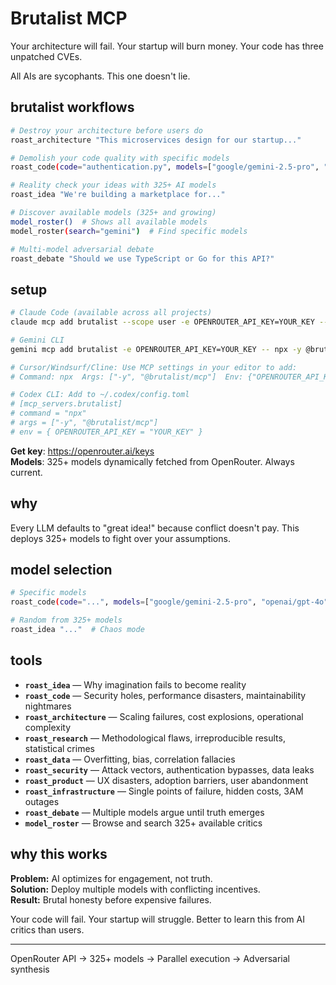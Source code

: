 # Brutalist MCP

Your architecture will fail. Your startup will burn money. Your code has three unpatched CVEs.

All AIs are sycophants. This one doesn't lie.

## brutalist workflows

```bash
# Destroy your architecture before users do
roast_architecture "This microservices design for our startup..."

# Demolish your code quality with specific models
roast_code(code="authentication.py", models=["google/gemini-2.5-pro", "anthropic/claude-3.5-sonnet"])

# Reality check your ideas with 325+ AI models
roast_idea "We're building a marketplace for..."

# Discover available models (325+ and growing)
model_roster()  # Shows all available models
model_roster(search="gemini")  # Find specific models

# Multi-model adversarial debate
roast_debate "Should we use TypeScript or Go for this API?"
```

## setup

```bash
# Claude Code (available across all projects)
claude mcp add brutalist --scope user -e OPENROUTER_API_KEY=YOUR_KEY -- npx -y @brutalist/mcp

# Gemini CLI  
gemini mcp add brutalist -e OPENROUTER_API_KEY=YOUR_KEY -- npx -y @brutalist/mcp

# Cursor/Windsurf/Cline: Use MCP settings in your editor to add:
# Command: npx  Args: ["-y", "@brutalist/mcp"]  Env: {"OPENROUTER_API_KEY": "YOUR_KEY"}

# Codex CLI: Add to ~/.codex/config.toml
# [mcp_servers.brutalist]
# command = "npx"
# args = ["-y", "@brutalist/mcp"]  
# env = { OPENROUTER_API_KEY = "YOUR_KEY" }
```

**Get key**: https://openrouter.ai/keys  
**Models**: 325+ models dynamically fetched from OpenRouter. Always current.

## why

Every LLM defaults to "great idea!" because conflict doesn't pay. This deploys 325+ models to fight over your assumptions.

## model selection

```bash
# Specific models
roast_code(code="...", models=["google/gemini-2.5-pro", "openai/gpt-4o"])

# Random from 325+ models
roast_idea "..."  # Chaos mode
```

## tools

- **`roast_idea`** — Why imagination fails to become reality
- **`roast_code`** — Security holes, performance disasters, maintainability nightmares
- **`roast_architecture`** — Scaling failures, cost explosions, operational complexity
- **`roast_research`** — Methodological flaws, irreproducible results, statistical crimes
- **`roast_data`** — Overfitting, bias, correlation fallacies
- **`roast_security`** — Attack vectors, authentication bypasses, data leaks
- **`roast_product`** — UX disasters, adoption barriers, user abandonment
- **`roast_infrastructure`** — Single points of failure, hidden costs, 3AM outages
- **`roast_debate`** — Multiple models argue until truth emerges
- **`model_roster`** — Browse and search 325+ available critics

## why this works

**Problem:** AI optimizes for engagement, not truth.  
**Solution:** Deploy multiple models with conflicting incentives.  
**Result:** Brutal honesty before expensive failures.

Your code will fail. Your startup will struggle. Better to learn this from AI critics than users.

---

OpenRouter API → 325+ models → Parallel execution → Adversarial synthesis